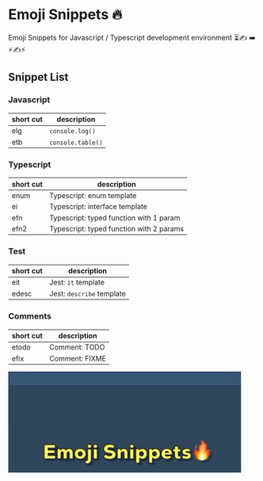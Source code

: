 # Emoji Snippets 🔥

Emoji Snippets for Javascript / Typescript development environment
⏳✍️ ➡️ ⚡✍️⚡

## Snippet List

### Javascript

| short cut | description       |
| --------- | ----------------- |
| elg       | `console.log()`   |
| etb       | `console.table()` |

### Typescript

| short cut | description                              |
| --------- | ---------------------------------------- |
| enum      | Typescript: enum template                |
| ei        | Typescript: interface template           |
| efn       | Typescript: typed function with 1 param  |
| efn2      | Typescript: typed function with 2 params |

### Test

| short cut | description               |
| --------- | ------------------------- |
| eit       | Jest: `it` template       |
| edesc     | Jest: `describe` template |

### Comments

| short cut | description    |
| --------- | -------------- |
| etodo     | Comment: TODO  |
| efix      | Comment: FIXME |

![action](https://github.com/JinwooOh/emoji-snippets/blob/master/images/emoji-snippets.gif?raw=true)

